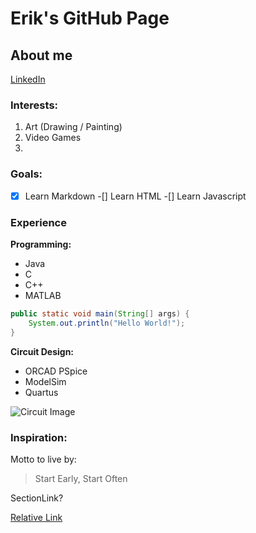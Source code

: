 # Erik's GitHub Page #

## About me
[LinkedIn](https://www.linkedin.com/in/erik-cisneros-arellano-78780b189/)

### Interests:
1. Art (Drawing / Painting)
2. Video Games
3. 

### Goals:
-[x] Learn Markdown
-[] Learn HTML
-[] Learn Javascript

### Experience
**Programming:**
- Java
- C
- C++
- MATLAB

```java
public static void main(String[] args) {
    System.out.println("Hello World!");
}
```

**Circuit Design:**
- ORCAD PSpice
- ModelSim
- Quartus

![Circuit Image](/pictures/test1.png)

### Inspiration:
Motto to live by:
> Start Early, Start Often


SectionLink?

[Relative Link](LINKpath)
